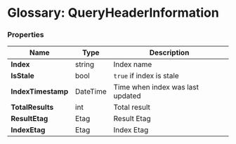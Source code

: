 # Glossary: QueryHeaderInformation

### Properties

| Name | Type | Description |
| ------------- | ------------- | ----- |
| **Index** | string | Index name |
| **IsStale** | bool | `true` if index is stale |
| **IndexTimestamp** | DateTime | Time when index was last updated |
| **TotalResults** | int | Total result |
| **ResultEtag** | Etag | Result Etag |
| **IndexEtag** | Etag | Index Etag |
